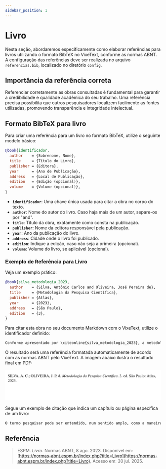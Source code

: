 ```yaml
---
sidebar_position: 1
---
```


# Livro

Nesta seção, abordaremos especificamente como elaborar referências para livros utilizando o formato BibTeX no VixeText, conforme as normas ABNT. A configuração das referências deve ser realizada no arquivo `referencias.bib`, localizado no diretório `config`.

## Importância da referência correta

Referenciar corretamente as obras consultadas é fundamental para garantir a credibilidade e qualidade acadêmica do seu trabalho. Uma referência precisa possibilita que outros pesquisadores localizem facilmente as fontes utilizadas, promovendo transparência e integridade intelectual.

## Formato BibTeX para livro

Para criar uma referência para um livro no formato BibTeX, utilize o seguinte modelo básico:

```bibtex
@book{identificador,
  author    = {Sobrenome, Nome},
  title     = {Título do Livro},
  publisher = {Editora},
  year      = {Ano de Publicação},
  address   = {Local de Publicação},
  edition   = {Edição (opcional)},
  volume    = {Volume (opcional)},
}
```

* **`identificador`**: Uma chave única usada para citar a obra no corpo do texto.
* **`author`**: Nome do autor do livro. Caso haja mais de um autor, separe-os por "and".
* **`title`**: Título da obra, exatamente como consta na publicação.
* **`publisher`**: Nome da editora responsável pela publicação.
* **`year`**: Ano da publicação do livro.
* **`address`**: Cidade onde o livro foi publicado.
* **`edition`**: Indique a edição, caso não seja a primeira (opcional).
* **`volume`**: Volume do livro, se aplicável (opcional).

### Exemplo de Referência para Livro

Veja um exemplo prático:

```bibtex
@book{silva_metodologia_2023,
  author    = {Silva, Antônio Carlos and Oliveira, José Pereira de},
  title     = {Metodologia da Pesquisa Científica},
  publisher = {Atlas},
  year      = {2023},
  address   = {São Paulo},
  edition   = {3},
}
```

Para citar esta obra no seu documento Markdown com o VixeText, utilize o identificador definido:

```markdown
Conforme apresentado por \citeonline{silva_metodologia_2023}, a metodologia científica é crucial para o desenvolvimento acadêmico.
```

O resultado será uma referência formatada automaticamente de acordo com as normas ABNT pelo VixeText. A imagem abaixo ilustra o resultado final em PDF:

![Exemplo de referência de livro](../../assets/img/exemplo-de-referencia-de-livro.png)

Segue um exemplo de citação que indica um capítulo ou página específica de um livro:

```markdown
O termo pesquisar pode ser entendido, num sentido amplo, como a maneira de buscar respostas para as questões propostas pelo pesquisador \cite[p. 2]{silva_metodologia_2023}.
```

## Referência

> ESPM. *Livro*. Normas ABNT, 8 ago. 2023. Disponível em: [https://normas-abnt.espm.br/index.php?title=Livro](https://normas-abnt.espm.br/index.php?title=Livro). Acesso em: 30 jul. 2025.
